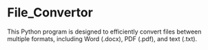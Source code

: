 # File_Convertor
This Python program is designed to efficiently convert files between multiple formats, including Word (.docx), PDF (.pdf), and text (.txt).
